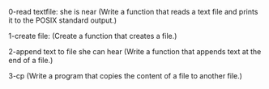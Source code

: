 0-read textfile: she is near (Write a function that reads a text file and prints it to the POSIX standard output.)

1-create file: (Create a function that creates a file.)

2-append text to file she can hear (Write a function that appends text at the end of a file.)

3-cp (Write a program that copies the content of a file to another file.)
